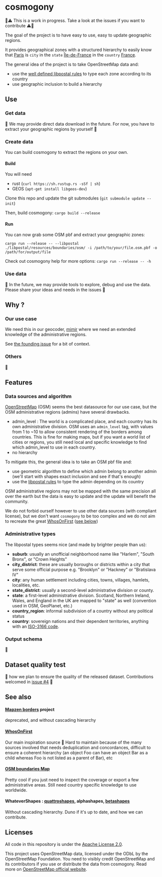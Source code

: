# cosmogony

:construction::warning: This is a work in progress. Take a look at the issues if you want to contribute :warning::construction:

The goal of the project is to have easy to use, easy to update geographic regions.

It provides geographical zones with a structured hierarchy to easily know that [Paris](https://www.openstreetmap.org/relation/7444) is `city` in the `state` [Île-de-France](https://www.openstreetmap.org/relation/8649) in the `country` [France](https://www.openstreetmap.org/relation/2202162).

The general idea of the project is to take OpenStreetMap data and:
 * use the [well defined libpostal rules](https://github.com/openvenues/libpostal/tree/master/resources/boundaries/osm) to type each zone according to its country
 * use geographic inclusion to build a hierarchy

## Use

### Get data
:construction: We may provide direct data download in the future. For now, you have to extract your geographic regions by yourself :construction:

### Create data
You can build cosmogony to extract the regions on your own.
#### Build
You will need
* rust (`curl https://sh.rustup.rs -sSf | sh`)
* GEOS (`apt-get install libgeos-dev`)

Clone this repo and update the git submodules (`git submodule update --init`)

Then, build cosmogony: `cargo build --release`

#### Run

You can now grab some OSM pbf and extract your geographic zones:

`cargo run --release -- --libpostal ./libpostal/resources/boundaries/osm/ -i /path/to/your/file.osm.pbf -o /path/for/output/file`

Check out cosmogony help for more options: `cargo run --release -- -h`

### Use data
:construction: In the future, we may provide tools to explore, debug and use the data. Please share your ideas and needs in the issues :construction:

## Why ?

### Our use case
We need this in our geocoder, [mimir](https://github.com/CanalTP/mimirsbrunn) where we need an extended knowledge of the administrative regions.

See [the founding issue](https://github.com/CanalTP/mimirsbrunn/issues/178) for a bit of context.

### Others
:construction:

## Features

### Data sources and algorithm

[OpenStreetMap](https://www.openstreetmap.org) (OSM) seems the best datasource for our use case, but the OSM administrative regions (admins) have several drawbacks.

 * admin_level : The world is a complicated place, and each country has its own administrative division. OSM uses an `admin_level` tag, with values from 1 to ~10 to allow consistent rendering of the borders among countries. This is fine for making maps, but if you want a world list of cities or regions, you still need local and specific knowledge to find which admin_level to use in each country.
 * no hierarchy


 To mitigate this, the general idea is to take an OSM pbf file and:
  * use geometric algorithm to define which admin belong to another admin (we'll start with shapes exact inclusion and see if that's enough)
  * use the [libpostal rules](https://github.com/openvenues/libpostal/tree/master/resources/boundaries/osm) to type the admin depending on its country


OSM administrative regions may not be mapped with the same precision all over the earth but the data is easy to update and the update will benefit the community.

We do not forbid ourself however to use other data sources (with compliant license), but we don't want `cosmogony` to be too complex and we do not aim to recreate the great [WhosOnFirst](https://www.whosonfirst.org/) ([see below](#See-also))

### Administrative types
The libpostal types seems nice (and made by brighter people than us):

- **suburb**: usually an unofficial neighborhood name like "Harlem", "South Bronx", or "Crown Heights"
- **city_district**: these are usually boroughs or districts within a city that serve some official purpose e.g. "Brooklyn" or "Hackney" or "Bratislava IV"
- **city**: any human settlement including cities, towns, villages, hamlets, localities, etc.
- **state_district**: usually a second-level administrative division or county.
- **state**: a first-level administrative division. Scotland, Northern Ireland, Wales, and England in the UK are mapped to "state" as well (convention used in OSM, GeoPlanet, etc.)
- **country_region**: informal subdivision of a country without any political status
- **country**: sovereign nations and their dependent territories, anything with an [ISO-3166 code](https://en.wikipedia.org/wiki/ISO_3166-1_alpha-2).

### Output schema
:construction:

## Dataset quality test
:construction: how we plan to ensure the quality of the released dataset. Contributions welcomed in [issue #4](https://github.com/osm-without-borders/cosmogony/issues/4) :construction:

## See also
#### [Mapzen borders](https://mapzen.com/data/borders/) project
deprecated, and without cascading hierarchy

#### [WhosOnFirst](https://www.whosonfirst.org/)
Our main inspiration source :sparkling_heart:
Hard to maintain because of the many sources involved that needs deduplication and concordances, difficult to ensure a coherent hierarchy (an object Foo can have an object Bar as a child whereas Foo is not listed as a parent of Bar), etc

#### [OSM boundaries Map](https://wambachers-osm.website/boundaries/)
Pretty cool if you just need to inspect the coverage or export a few administrative areas. Still need country specific knowledge to use worldwide.

#### WhateverShapes : [quattroshapes](https://github.com/foursquare/quattroshapes), alphashapes, [betashapes](https://github.com/simplegeo/betashapes)
Without cascading hierarchy. Duno if it's up to date, and how we can contribute.




## Licenses
All code in this repository is under the [Apache License 2.0](./LICENSE).

This project uses OpenStreetMap data, licensed under the ODbL by the OpenStreetMap Foundation. You need to visibly credit OpenStreetMap and its contributors if you use or distribute the data from cosmogony.
Read more on [OpenStreetMap official website](https://www.openstreetmap.org/copyright).
